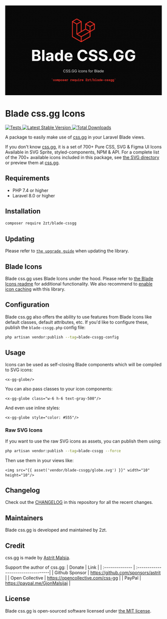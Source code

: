 <p align="center">
    <img src="https://github.com/2zt/blade-cssgg/blob/main/socialcard-blade-cssgg.jpg" width="1280" title="Social Card Blade UI Kit">
</p>

# Blade css.gg Icons

<a href="https://github.com/2zt/blade-cssgg/actions/workflows/tests.yml">
    <img src="https://github.com/2zt/blade-cssgg/actions/workflows/tests.yml/badge.svg" alt="Tests">
</a>
<a href="https://packagist.org/packages/2zt/blade-cssgg">
    <img src="https://img.shields.io/packagist/v/2zt/blade-cssgg" alt="Latest Stable Version">
</a>
<a href="https://packagist.org/packages/2zt/blade-cssgg">
    <img src="https://img.shields.io/packagist/dt/2zt/blade-cssgg" alt="Total Downloads">
</a>

A package to easily make use of [css.gg](https://github.com/astrit/css.gg) in your Laravel Blade views.

If you don't know [css.gg](https://github.com/astrit/css.gg), it is a set of 700+ Pure CSS, SVG & Figma UI Icons Available in SVG Sprite, styled-components, NPM & API.
For a complete list of the 700+ available icons included in this package, see [the SVG directory](resources/svg) or preview them at [css.gg](https://css.gg).

## Requirements

- PHP 7.4 or higher
- Laravel 8.0 or higher

## Installation

```bash
composer require 2zt/blade-cssgg
```

## Updating

Please refer to [`the upgrade guide`](UPGRADE.md) when updating the library.

## Blade Icons

Blade css.gg uses Blade Icons under the hood. Please refer to [the Blade Icons readme](https://github.com/blade-ui-kit/blade-icons) for additional functionality. We also recommend to [enable icon caching](https://github.com/blade-ui-kit/blade-icons#caching) with this library.

## Configuration

Blade css.gg also offers the ability to use features from Blade Icons like default classes, default attributes, etc. If you'd like to configure these, publish the `blade-cssgg.php` config file:

```bash
php artisan vendor:publish --tag=blade-cssgg-config
```

## Usage

Icons can be used as self-closing Blade components which will be compiled to SVG icons:

```blade
<x-gg-globe/>
```

You can also pass classes to your icon components:

```blade
<x-gg-globe class="w-6 h-6 text-gray-500"/>
```

And even use inline styles:

```blade
<x-gg-globe style="color: #555"/>
```

### Raw SVG Icons

If you want to use the raw SVG icons as assets, you can publish them using:

```bash
php artisan vendor:publish --tag=blade-cssgg --force
```

Then use them in your views like:

```blade
<img src="{{ asset('vendor/blade-cssgg/globe.svg') }}" width="10" height="10"/>
```

## Changelog

Check out the [CHANGELOG](CHANGELOG.md) in this repository for all the recent changes.

## Maintainers

Blade css.gg is developed and maintained by 2zt.

## Credit

css.gg is made by [Astrit Malsia](https://github.com/astrit/css.gg).

Support the author of css.gg:
| Donate          | Link                               |
| :-------------- | :----------------------------------|
| Github Sponsor  | https://github.com/sponsors/astrit |
| Open Collective | https://opencollective.com/css-gg  |
| PayPal          | https://paypal.me/GjonMalsijaj     |

## License

Blade css.gg is open-sourced software licensed under [the MIT license](LICENSE.md).
